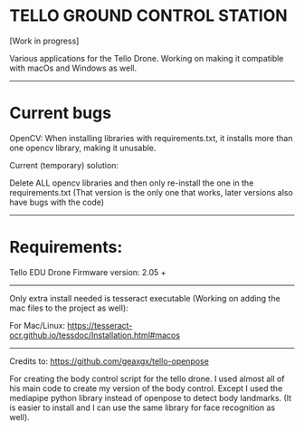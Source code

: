 # TELLO GROUND CONTROL STATION

[Work in progress]

Various applications for the Tello Drone. 
Working on making it compatible with macOs and Windows as well.

***
# Current bugs 

OpenCV:
When installing libraries with requirements.txt, it installs more than one opencv library, making it unusable.

Current (temporary) solution:

Delete ALL opencv libraries and then only re-install the one in the requirements.txt (That version is the only one that works, later versions also have bugs with the code)


***

# Requirements:

Tello EDU Drone
Firmware version: 2.05 +

***

Only extra install needed is tesseract executable (Working on adding the mac files to the project as well):

For Mac/Linux: https://tesseract-ocr.github.io/tessdoc/Installation.html#macos


***


Credits to:
https://github.com/geaxgx/tello-openpose

For creating the body control script for the tello drone. 
I used almost all of his main code to create my version of the body control. Except I used the mediapipe python library instead of openpose to detect body landmarks. (It is easier to install and I can use the same library for face recognition as well).
